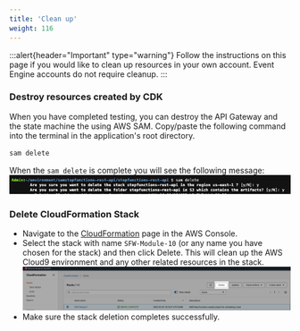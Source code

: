```yaml
---
title: 'Clean up'
weight: 116
---
```


:::alert{header="Important" type="warning"}
Follow the instructions on this page if you would like to clean up resources in your own account. Event Engine accounts do not require cleanup.
:::

### Destroy resources created by CDK

When you have completed testing, you can destroy the API Gateway and the state machine the using AWS SAM. Copy/paste the following command into the terminal in the application's root directory.

```bash
sam delete
```

When the `sam delete` is complete you will see the following message:
![SAM Delete](/static/img/module-10/sam-delete.png)

### Delete CloudFormation Stack

- Navigate to the [CloudFormation](https://console.aws.amazon.com/cloudformation/home) page in the AWS Console.
- Select the stack with name `SFW-Module-10` (or any name you have chosen for the stack) and then click Delete. This will clean up the AWS Cloud9 environment and any other related resources in the stack.
  ![CloudFormation delete](/static/img/setup/setup-cloudformation-delete.png)
- Make sure the stack deletion completes successfully.
